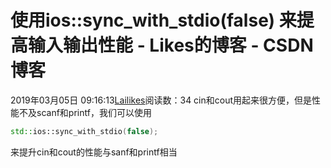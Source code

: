 # 使用ios::sync_with_stdio(false) 来提高输入输出性能 - Likes的博客 - CSDN博客
2019年03月05日 09:16:13[Lailikes](https://me.csdn.net/songchuwang1868)阅读数：34
cin和cout用起来很方便，但是性能不及scanf和printf，我们可以使用
```cpp
std::ios::sync_with_stdio(false);
```
来提升cin和cout的性能与sanf和printf相当
